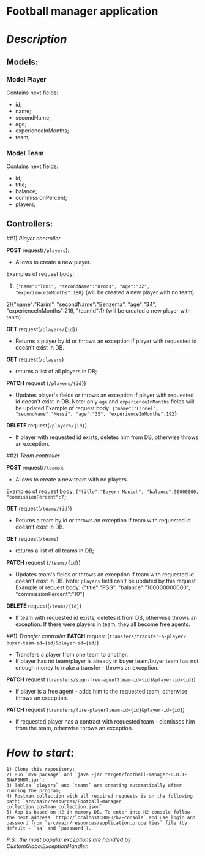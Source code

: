 # Football manager application
# _Description_

## Models:

### Model Player
Contains next fields:
- id;
- name;
- secondName;
- age;
- experienceInMonths;
- team;

### Model Team
Contains next fields:
- id;
- title;
- balance;
- commissionPercent;
- players;

## Controllers:

##1) _Player controller_

**POST** request(`/players`):
- Allows to create a new player.

Examples of request body:
1) `{"name":"Toni",
   "secondName":"Kroos",
   "age":"32",
   "experienceInMonths":180}`
   (will be created a new player with no team)

2){"name":"Karim",
"secondName":"Benzema",
"age":"34",
"experienceInMonths":216,
"teamId":1}
(will be created a new player with team)

**GET** request(`/players/{id}`)
- Returns a player by id or throws an exception if player with requested id doesn't exist in DB.

**GET** request(`/players`)
- returns a list of all players in DB;

**PATCH** request (`/players/{id}`)
- Updates player's fields or throws an exception if player with requested id doesn't exist in DB.
  Note: only `age` and `experienceInMonths` fields will be updated
  Example of request body:
  `{"name":"Lionel",
  "secondName":"Messi",
  "age":"35",
  "experienceInMonths":192}`

**DELETE** request(`/players/{id}`)
- If player with requested id exists, deletes him from DB, otherwise throws an exception.

##2) _Team controller_

**POST** request(`/teams`):
- Allows to create a new team with no players.

Examples of request body:
`{"title":"Bayern Munich",
"balance":50000000,
"commissionPercent":7}`

**GET** request(`/teams/{id}`)
- Returns a team by id or throws an exception if team with requested id doesn't exist in DB.

**GET** request(`/teams`)
- returns a list of all teams in DB;

**PATCH** request (`/teams/{id}`)
- Updates team's fields or throws an exception if team with requested id doesn't exist in DB.
  Note: `players` field can't be updated by this request
  Example of request body:
  {"title":"PSG",
  "balance":"100000000000",
  "commissionPercent":"10"}

**DELETE** request(`/teams/{id}`)
- If team with requested id exists, deletes it from DB, otherwise throws an exception. If there were players in team, they all become free agents.

##1) _Transfer controller_
**PATCH** request (`transfers/transfer-a-player?buyer-team-id={id}&player-id={id}`)
- Transfers a player from one team to another.
- If player has no team/player is already in buyer team/buyer team has not enough money to make a transfer - throws an exception.

**PATCH** request (`transfers/sign-free-agent?team-id={id}&player-id={id}`)
- If player is a free agent - adds him to the requested team, otherwise throws an exception.

**PATCH** request (`transfers/fire-player?team-id={id}&player-id={id}`)
- If requested player has a contract with requested team - dismisses him from the team, otherwise throws an exception.

# _How to start_:

    1) Clone this repository;
    2) Run `mvn package` and `java -jar target/football-manager-0.0.1-SNAPSHOT.jar`;
    3) Tables `players` and `teams` are creating automatically after running the program;
    4) Postman collection with all required requests is on the following path: `src/main/resources/Football-manager collection.postman_collection.json`
    5) App is based on H2 in memory DB. To enter into H2 console follow the next address `http://localhost:8080/h2-console` and use login and password from `src/main/resources/application.properties` file (by default - `sa` and `password`).

_P.S.: the most popular exceptions are handled by CustomGlobalExceptionHandler._